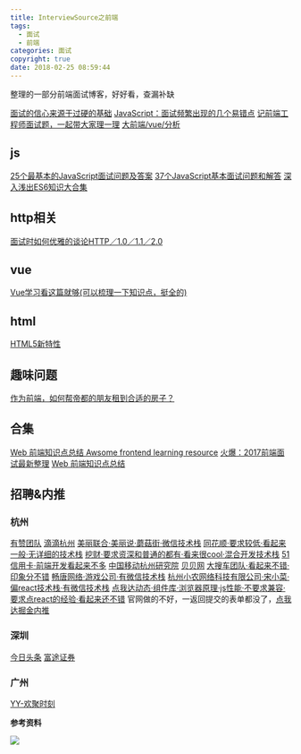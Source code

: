 ```yaml
---
title: InterviewSource之前端
tags:
  - 面试
  - 前端
categories: 面试
copyright: true
date: 2018-02-25 08:59:44
---
```

整理的一部分前端面试博客，好好看，查漏补缺
<!--more-->
[面试的信心来源于过硬的基础](https://segmentfault.com/a/1190000013331105)
[JavaScript：面试频繁出现的几个易错点](http://www.jqhtml.com/14909.html)
[记前端工程师面试题，一起带大家理一理](https://juejin.im/post/5abf68886fb9a028b54802e0)
[大前端/vue/分析](http://www.bslxx.com/m/list.php?tid=2)

## js
[25个最基本的JavaScript面试问题及答案](https://juejin.im/entry/59fc0494518825076a0c507f)
[37个JavaScript基本面试问题和解答](https://juejin.im/entry/5b02806b518825673b625291)
[深入浅出ES6知识大合集](https://juejin.im/post/5a321ff76fb9a0450d1118ae)

## http相关
[面试时如何优雅的谈论HTTP／1.0／1.1／2.0](https://juejin.im/entry/5a40777df265da4322416cf0)

## vue
[Vue学习看这篇就够(可以梳理一下知识点，挺全的)](https://juejin.im/entry/5a54b747518825734216c3df)

## html
[HTML5新特性](https://juejin.im/entry/5ab1b78af265da2378402505)

## 趣味问题
[作为前端，如何帮帝都的朋友租到合适的房子？](https://juejin.im/post/5afabdd4f265da0b9a6a1d8b)

## 合集
[Web 前端知识点总结 Awsome frontend learning resource](https://juejin.im/entry/5809991d8ac247005b4295aa)
[火爆：2017前端面试最新整理](https://juejin.im/entry/59ee1471f265da43052dca3c)
[Web 前端知识点总结](https://juejin.im/entry/580f18248ac247005b6336b0)



## 招聘&内推
### 杭州
[有赞团队](https://job.youzan.com/)
[滴滴杭州](http://job.didichuxing.com/social/p/6472)
[美丽联合·美丽说·蘑菇街·微信技术栈](http://job.mogujie.com/#/social?_k=zjfhxq)
[同花顺·要求较低·看起来一般·无详细的技术栈](http://job.10jqka.com.cn/social.html)
[挖财·要求资深和普通的都有·看来很cool·混合开发技术栈](http://job.wacai.com/#/job/7ec44126-b0c0-4a92-bd28-a48936dc0b1e?_k=7g3bf0)
[51信用卡·前端开发看起来不多](http://job.u51.com/Search/detail.html?id=560120613&Salary=8)
[中国移动杭州研究院](http://www.hotjob.cn/wt/zyhy/web/index/webPositionN300!getOnePosition?postId=101305&recruitType=2&brandCode=1&importPost=1&columnId=2)
[贝贝网](https://www.zhipin.com/job_detail/c1380971b0ce50c103x_3Nq9GA~~.html?ka=comp_joblist_12_blank&lid=a3128ade-32fd-4b45-85cc-54b7fa799a05.brand_jod_list)
[大搜车团队·看起来不错·印象分不错](https://www.liepin.com/company/8141158/)
[畅唐网络·游戏公司·有微信技术栈](http://www.ct108.com/join/job)
[杭州小农网络科技有限公司·宋小菜·偏react技术栈·有微信技术栈](https://www.songxiaocai.com/join.html)
[点我达动态·组件库·浏览器原理·js性能·不要求兼容·要求点react的经验·看起来还不错](http://job.dianwoda.com/#/social)
官网做的不好，一返回提交的表单都没了，[点我达掘金内推](https://juejin.im/user/5af2e0756fb9a07a9d70552c)


### 深圳
[今日头条](https://job.toutiao.com)
[富途证券](https://help.futu5.com/about/detail?job=frontend)

### 广州
[YY-欢聚时刻](http://hr.yy.com/#/job/53df420c-323a-4542-a98d-30d2cfd0b502?_k=tnzs3u)

**参考资料**
[]()

![](http://oankigr4l.bkt.clouddn.com/wexin.png)